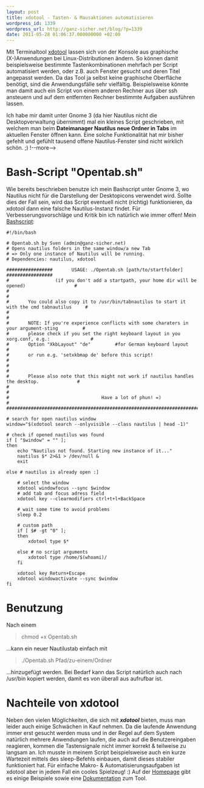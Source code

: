 ```yaml
---
layout: post
title: xdotool - Tasten- & Mausaktionen automatisieren
wordpress_id: 1339
wordpress_url: http://ganz-sicher.net/blog/?p=1339
date: 2011-05-28 01:06:37.000000000 +02:00
---
```

Mit Terminaltool <a href="http://www.semicomplete.com/projects/xdotool/">xdotool</a> lassen sich von der Konsole aus graphische (X-)Anwendungen bei Linux-Distributionen ändern. So können damit beispielsweise bestimmte Tastenkombinationen mehrfach per Script automatisiert werden, oder z.B. auch Fenster gesucht und deren Titel angepasst werden. Da das Tool ja selbst keine graphische Oberfläche benötigt, sind die Anwendungsfälle sehr vielfältig. Beispielsweise könnte man damit auch ein Script von einem anderen Rechner aus über ssh ansteuern und auf dem entfernten Rechner bestimmte Aufgaben ausführen lassen.

Ich habe mir damit unter Gnome 3 (da hier Nautilus nicht die Desktopverwaltung übernimmt) mal ein kleines Script geschrieben, mit welchem man beim <strong>Dateimanager Nautilus neue Ordner in Tabs</strong> im aktuellen Fenster öffnen kann. Eine solche Funktionalität hat mir bisher gefehlt und gefühlt tausend offene Nautilus-Fenster sind nicht wirklich schön. ;)
!--more-->

Bash-Script "Opentab.sh"
=========================
Wie bereits beschrieben benutze ich mein Bashscript unter Gnome 3, wo Nautilus nicht für die Darstellung der Desktopicons verwendet wird. Sollte dies der Fall sein, wird das Script eventuell nicht (richtig) funktionieren, da xdotool dann eine falsche Nautilus-Instanz findet. Für Verbesserungsvorschläge und Kritik bin ich natürlich wie immer offen! Mein <a href="http://www.ganz-sicher.net/scripts/myscripts/Opentab.sh">Bashscript</a>:

	#!/bin/bash	
					
	# Opentab.sh by Sven (admin@ganz-sicher.net)        
	# Opens nautilus folders in the same window/a new Tab
	# => Only one instance of Nautilus will be running.  
	# Dependencies: nautilus, xdotool                    
	
	#################       USAGE: ./Opentab.sh [path/to/startfolder]               #################
	#                 (if you don't add a startpath, your home dir will be opened)                  #
	#                                                                                               #
	#       You could also copy it to /usr/bin/tabnautilus to start it with the cmd tabnautilus     #
	#                                                                                               #
	#       NOTE: If you're experience conflicts with some charaters in your argument-sting         #
	#       please check if you set the right keyboard layout in you xorg.conf, e.g.:               #		
	#       Option "XkbLayout" "de"         #for German keyboard layout                             #
	#       or run e.g. 'setxkbmap de' before this script!                                          #
	#                                                                                               #
	#       Please also note that this might not work if nautilus handles the desktop.              #
	#                                                                                               #
	#                                  Have a lot of phun! =)                                       #
	#################################################################################################

	# search for open nautilus window
	window="$(xdotool search --onlyvisible --class nautilus | head -1)"

	# check if opened nautilus was found
	if [ "$window" = "" ]; 	
	then
		echo "Nautilus not found. Starting new instance of it..."
		nautilus $* 2>&1 > /dev/null &
		exit

	else # nautilus is already open :]

		# select the window
		xdotool windowfocus --sync $window
		# add tab and focus adress field
		xdotool key --clearmodifiers ctrl+t+l+BackSpace 

		# wait some time to avoid problems
		sleep 0.2

		# custom path
		if [ $# -gt "0" ]; 
		then
			xdotool type $*

		else # no script arguments 
			xdotool type /home/$(whoami)/
		fi
		
		xdotool key Return+Escape
		xdotool windowactivate --sync $window	
	fi


Benutzung
=========
Nach einem

<blockquote>chmod +x Opentab.sh</blockquote>

...kann ein neuer Nautilustab einfach mit

<blockquote>./Opentab.sh Pfad/zu-einem/Ordner</blockquote>

...hinzugefügt werden. Bei Bedarf kann das Script natürlich auch nach /usr/bin kopiert werden, damit es von überall aus aufrufbar ist.

Nachteile von xdotool
======================
Neben den vielen Möglichkeiten, die sich mit <em><strong>xdotool</strong></em> bieten, muss man leider auch einige Schwächen in Kauf nehmen. Da die laufende Anwendung immer erst gesucht werden muss und in der Regel auf dem System natürlich mehrere Anwendungen laufen, die auch auf die Benutzereingaben reagieren, kommen die Tastensignale nicht immer korrekt &amp; teilweise zu langsam an. Ich musste in meinem Script beispielsweise auch ein kurze Wartezeit mittels des sleep-Befehls einbauen, damit dieses stabiler funktioniert hat.
Für einfache Makro- &amp; Automatisierungsaufgaben ist xdotool aber in jedem Fall ein cooles Spielzeug! :) Auf der <a href="http://www.semicomplete.com/projects/xdotool/">Homepage</a> gibt es einige Beispiele sowie eine <a href="http://www.semicomplete.com/projects/xdotool/xdotool.xhtml">Dokumentation</a> zum Tool.

